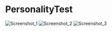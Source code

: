 # PersonalityTest
![Screenshot_1](https://user-images.githubusercontent.com/96259420/225269667-eae2220f-d7ce-4379-a9a0-f21a26a7bf06.png)
![Screenshot_2](https://user-images.githubusercontent.com/96259420/225269838-aeeb5ef6-e017-429b-b94c-21ec6799c7c2.png)
![Screenshot_3](https://user-images.githubusercontent.com/96259420/225269864-0be86de5-3ed5-433f-82d7-78be8e357945.png)

